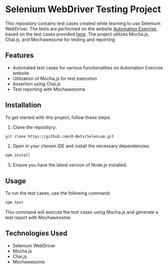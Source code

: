 # Selenium WebDriver Testing Project

This repository contains test cases created while learning to use Selenium WebDriver. The tests are performed on the website [Automation Exercise](https://www.automationexercise.com/), based on the test cases provided [here](https://www.automationexercise.com/test_cases). The project utilizes Mocha.js, Chai.js, and Mochawesome for testing and reporting.

## Features

- Automated test cases for various functionalities on Automation Exercise website
- Utilization of Mocha.js for test execution
- Assertion using Chai.js
- Test reporting with Mochawesome


## Installation
To get started with this project, follow these steps:

1. Clone the repository:
```bash
git clone https://github.com/O-Bots/Selenium.git
```

2. Open in your chosen IDE and install the necessary dependencies:

```bash
npm install
```

3. Ensure you have the latest version of Node.js installed.

## Usage
To run the test cases, use the following command:

```bash
npm test
```

This command will execute the test cases using Mocha.js and generate a test report with Mochawesome.

## Technologies Used
- Selenium WebDriver
- Mocha.js
- Chai.js
- Mochawesome
